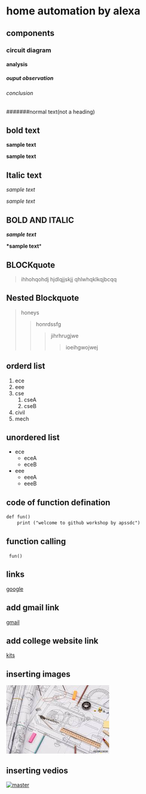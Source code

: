 # home automation by alexa
## components
### circuit diagram
#### analysis
##### ouput observation
###### conclusion
#######normal text(not a heading)
## bold text
**sample text**

__sample text__
## Italic text
*sample text*

_sample text_
## BOLD AND ITALIC
**_sample text_**

__*sample text__*
## BLOCKquote
> ihhohqohdj
hjdlqjjskjj
qhlwhqklkqjbcqq
## Nested Blockquote
> honeys
>> honrdssfg
>>> jihrhrugjwe
>>>> ioeihgwojwej
## orderd list
1. ece
2. eee
3. cse
    1. cseA 
    2. cseB
4. civil
5. mech
## unordered list
- ece
    * eceA
    * eceB
- eee
    + eeeA
    + eeeB
## code of function defination 
```
def fun()
    print ("welcome to github workshop by apssdc")
 ``` 
## function calling
` 
 fun()
`
## links

[google](https://github.com/prasanna17478/markdown-syntax/edit/main/README.md)

## add gmail link

[gmail](https://www.youtube.com/)

## add college website link
[kits](https://collegedunia.com/college/14034-krishna-chaitanya-institute-of-technology-and-sciences-kits-prakasam)
## inserting images
![image](https://github.com/prasanna17478/markdown-syntax/blob/master/images.jpg)
## inserting vedios
[![master](https://img.youtube.com/vi/RODgu91FPIk/0.jpg)](https://www.youtube.com/watch?v=RODgu91FPIk)
